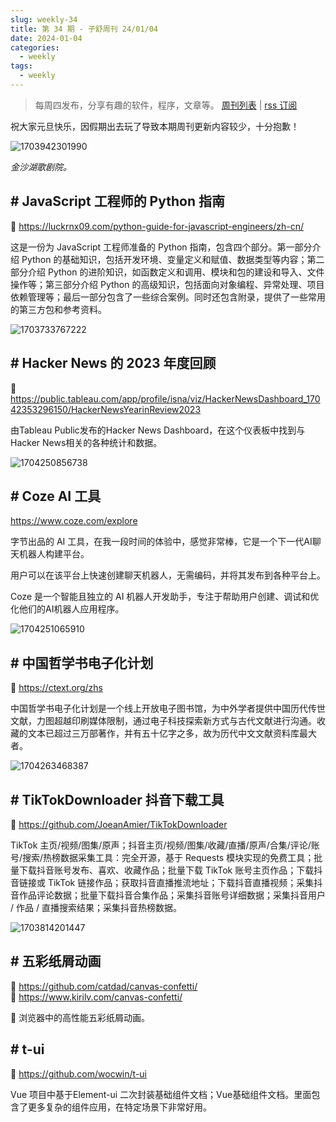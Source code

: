 ```yaml
---
slug: weekly-34
title: 第 34 期 - 子舒周刊 24/01/04
date: 2024-01-04
categories:
  - weekly
tags:
  - weekly
---
```


> 每周四发布，分享有趣的软件，程序，文章等。 [周刊列表](/categories/weekly/) | [rss 订阅](/categories/weekly/index.xml)

祝大家元旦快乐，因假期出去玩了导致本期周刊更新内容较少，十分抱歉！

![1703942301990](https://imgurl.zishu.me/2023/1703942301990.webp)

*金沙湖歌剧院。*

## # JavaScript 工程师的 Python 指南

🔗 https://luckrnx09.com/python-guide-for-javascript-engineers/zh-cn/

这是一份为 JavaScript 工程师准备的 Python 指南，包含四个部分。第一部分介绍 Python 的基础知识，包括开发环境、变量定义和赋值、数据类型等内容；第二部分介绍 Python 的进阶知识，如函数定义和调用、模块和包的建设和导入、文件操作等；第三部分介绍 Python 的高级知识，包括面向对象编程、异常处理、项目依赖管理等；最后一部分包含了一些综合案例。同时还包含附录，提供了一些常用的第三方包和参考资料。

![1703733767222](https://imgurl.zishu.me/2023/1703733767222.webp)

## # Hacker News 的 2023 年度回顾

🔗 https://public.tableau.com/app/profile/isna/viz/HackerNewsDashboard_17042353296150/HackerNewsYearinReview2023

由Tableau Public发布的Hacker News Dashboard，在这个仪表板中找到与Hacker News相关的各种统计和数据。

![1704250856738](https://imgurl.zishu.me/2023/1704250856738.webp)

## # Coze AI 工具

https://www.coze.com/explore

字节出品的 AI 工具，在我一段时间的体验中，感觉非常棒，它是一个下一代AI聊天机器人构建平台。

用户可以在该平台上快速创建聊天机器人，无需编码，并将其发布到各种平台上。

Coze 是一个智能且独立的 AI 机器人开发助手，专注于帮助用户创建、调试和优化他们的AI机器人应用程序。

![1704251065910](https://imgurl.zishu.me/2023/1704251065910.webp)

## # 中国哲学书电子化计划

🔗 https://ctext.org/zhs

中国哲学书电子化计划是一个线上开放电子图书馆，为中外学者提供中国历代传世文献，力图超越印刷媒体限制，通过电子科技探索新方式与古代文献进行沟通。收藏的文本已超过三万部著作，并有五十亿字之多，故为历代中文文献资料库最大者。

![1704263468387](https://imgurl.zishu.me/2023/1704263468387.webp)

## # TikTokDownloader 抖音下载工具

🔗 https://github.com/JoeanAmier/TikTokDownloader

TikTok 主页/视频/图集/原声；抖音主页/视频/图集/收藏/直播/原声/合集/评论/账号/搜索/热榜数据采集工具：完全开源，基于 Requests 模块实现的免费工具；批量下载抖音账号发布、喜欢、收藏作品；批量下载 TikTok 账号主页作品；下载抖音链接或 TikTok 链接作品；获取抖音直播推流地址；下载抖音直播视频；采集抖音作品评论数据；批量下载抖音合集作品；采集抖音账号详细数据；采集抖音用户 / 作品 / 直播搜索结果；采集抖音热榜数据。

![1703814201447](https://imgurl.zishu.me/2023/1703814201447.webp)

## # 五彩纸屑动画

🔗 https://github.com/catdad/canvas-confetti/  
🔗 https://www.kirilv.com/canvas-confetti/  

🎉 浏览器中的高性能五彩纸屑动画。

## # t-ui 

🔗 https://github.com/wocwin/t-ui

Vue 项目中基于Element-ui 二次封装基础组件文档；Vue基础组件文档。里面包含了更多复杂的组件应用，在特定场景下非常好用。
